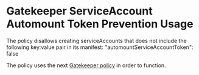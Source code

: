 # Gatekeeper ServiceAccount Automount Token Prevention Usage

The policy disallows creating serviceAccounts that does not include the following key:value pair in its manifest: "automountServiceAccountToken": false

The policy uses the next [Gatekeeper policy](../../../open-policy-agent/authorization/disallow-privileged-scc-usage) in order to function.